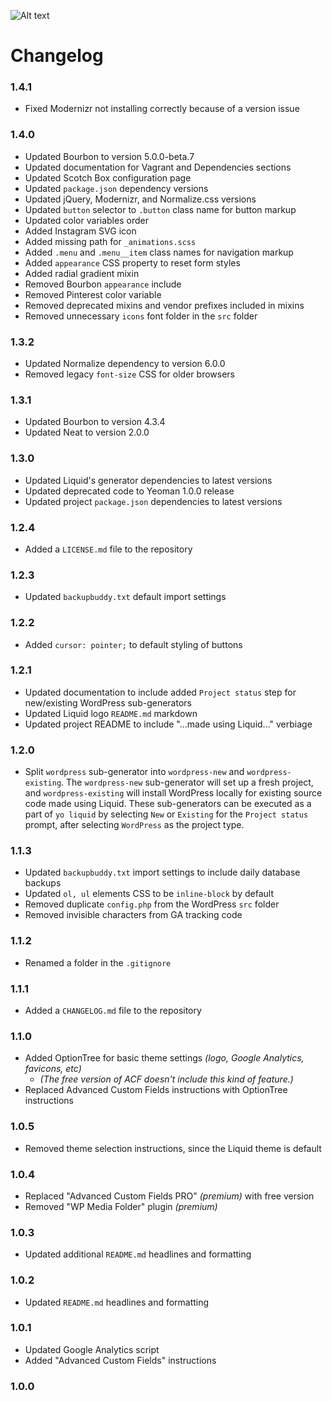 ![Alt text](http://ryanaltvater.com/assets/img/logo-liquid.png "Liquid - A Yeoman Generator")

# Changelog

### 1.4.1

- Fixed Modernizr not installing correctly because of a version issue

### 1.4.0

- Updated Bourbon to version 5.0.0-beta.7
- Updated documentation for Vagrant and Dependencies sections
- Updated Scotch Box configuration page
- Updated `package.json` dependency versions
- Updated jQuery, Modernizr, and Normalize.css versions
- Updated `button` selector to `.button` class name for button markup
- Updated color variables order
- Added Instagram SVG icon
- Added missing path for `_animations.scss`
- Added `.menu` and `.menu__item` class names for navigation markup
- Added `appearance` CSS property to reset form styles
- Added radial gradient mixin
- Removed Bourbon `appearance` include
- Removed Pinterest color variable
- Removed deprecated mixins and vendor prefixes included in mixins
- Removed unnecessary `icons` font folder in the `src` folder

### 1.3.2

- Updated Normalize dependency to version 6.0.0
- Removed legacy `font-size` CSS for older browsers

### 1.3.1

- Updated Bourbon to version 4.3.4
- Updated Neat to version 2.0.0

### 1.3.0

- Updated Liquid's generator dependencies to latest versions
- Updated deprecated code to Yeoman 1.0.0 release
- Updated project `package.json` dependencies to latest versions

### 1.2.4

- Added a `LICENSE.md` file to the repository

### 1.2.3

- Updated `backupbuddy.txt` default import settings

### 1.2.2

- Added `cursor: pointer;` to default styling of buttons

### 1.2.1

- Updated documentation to include added `Project status` step for new/existing WordPress sub-generators
- Updated Liquid logo `README.md` markdown
- Updated project README to include "...made using Liquid..." verbiage

### 1.2.0

- Split `wordpress` sub-generator into `wordpress-new` and `wordpress-existing`. The `wordpress-new` sub-generator will set up a fresh project, and `wordpress-existing` will install WordPress locally for existing source code made using Liquid. These sub-generators can be executed as a part of `yo liquid` by selecting `New` or `Existing` for the `Project status` prompt, after selecting `WordPress` as the project type.

### 1.1.3

- Updated `backupbuddy.txt` import settings to include daily database backups
- Updated `ol, ul` elements CSS to be `inline-block` by default
- Removed duplicate `config.php` from the WordPress `src` folder
- Removed invisible characters from GA tracking code

### 1.1.2

- Renamed a folder in the `.gitignore`

### 1.1.1

- Added a `CHANGELOG.md` file to the repository

### 1.1.0

- Added OptionTree for basic theme settings *(logo, Google Analytics, favicons, etc)*
  - *(The free version of ACF doesn't include this kind of feature.)*
- Replaced Advanced Custom Fields instructions with OptionTree instructions

### 1.0.5

- Removed theme selection instructions, since the Liquid theme is default

### 1.0.4

- Replaced "Advanced Custom Fields PRO" *(premium)* with free version
- Removed "WP Media Folder" plugin *(premium)*

### 1.0.3

- Updated additional `README.md` headlines and formatting

### 1.0.2

- Updated `README.md` headlines and formatting

### 1.0.1

- Updated Google Analytics script
- Added "Advanced Custom Fields" instructions

### 1.0.0